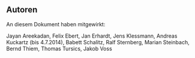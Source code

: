 Autoren
-------

An diesem Dokument haben mitgewirkt:

Jayan Areekadan,
Felix Ebert,
Jan Erhardt,
Jens Klessmann,
Andreas Kuckartz (bis 4.7.2014),
Babett Schalitz,
Ralf Sternberg,
Marian Steinbach,
Bernd Thiem,
Thomas Tursics,
Jakob Voss

